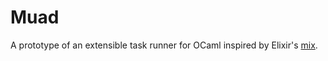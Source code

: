 # Muad

A prototype of an extensible task runner for OCaml inspired by Elixir's [mix](https://hexdocs.pm/mix/1.12/Mix.html).
